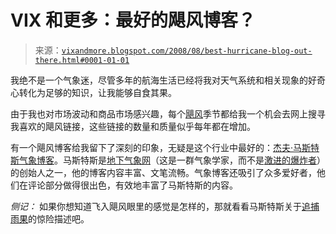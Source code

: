 <!--yml

分类：未分类

日期：2024-05-18 18:28:43

-->

# VIX 和更多：最好的飓风博客？

> 来源：[`vixandmore.blogspot.com/2008/08/best-hurricane-blog-out-there.html#0001-01-01`](http://vixandmore.blogspot.com/2008/08/best-hurricane-blog-out-there.html#0001-01-01)

我绝不是一个气象迷，尽管多年的航海生活已经将我对天气系统和相关现象的好奇心转化为足够的知识，让我能够自食其果。

由于我也对市场波动和商品市场感兴趣，每个[飓风](http://vixandmore.blogspot.com/search/label/hurricanes)季节都给我一个机会去网上搜寻我喜欢的飓风链接，这些链接的数量和质量似乎每年都在增加。

有一个飓风博客给我留下了深刻的印象，无疑是这个行业中最好的：[杰夫·马斯特斯气象博客](http://www.wunderground.com/blog/JeffMasters/)。马斯特斯是[地下气象网](http://www.wunderground.com/)（这是一群气象学家，而不是[激进的爆炸者](http://en.wikipedia.org/wiki/Weatherman_%28organization%29)）的创始人之一，他的博客内容丰富、文笔流畅。气象博客还吸引了众多爱好者，他们在评论部分做得很出色，有效地丰富了马斯特斯的内容。

*侧记：* 如果你想知道飞入飓风眼里的感觉是怎样的，那就看看马斯特斯关于[追捕雨果](http://www.wunderground.com/education/hugo1.asp)的惊险描述吧。

